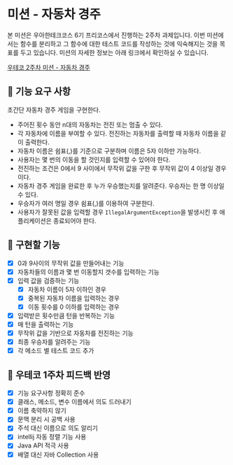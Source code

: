 # 미션 - 자동차 경주

본 미션은 우아한테크코스 6기 프리코스에서 진행하는 2주차 과제입니다.
이번 미션에서는 함수를 분리하고 그 함수에 대한 테스트 코드를 작성하는 것에 익숙해지는 것을 목표를 두고 있습니다. 
미션의 자세한 정보는 아래 링크에서 확인하실 수 있습니다.

[우테코 2주차 미션 - 자동차 경주](https://github.com/woowacourse-precourse/java-racingcar-6)

## 🚀 기능 요구 사항

초간단 자동차 경주 게임을 구현한다.

- 주어진 횟수 동안 n대의 자동차는 전진 또는 멈출 수 있다.
- 각 자동차에 이름을 부여할 수 있다. 전진하는 자동차를 출력할 때 자동차 이름을 같이 출력한다.
- 자동차 이름은 쉼표(,)를 기준으로 구분하며 이름은 5자 이하만 가능하다.
- 사용자는 몇 번의 이동을 할 것인지를 입력할 수 있어야 한다.
- 전진하는 조건은 0에서 9 사이에서 무작위 값을 구한 후 무작위 값이 4 이상일 경우이다.
- 자동차 경주 게임을 완료한 후 누가 우승했는지를 알려준다. 우승자는 한 명 이상일 수 있다.
- 우승자가 여러 명일 경우 쉼표(,)를 이용하여 구분한다.
- 사용자가 잘못된 값을 입력할 경우 `IllegalArgumentException`을 발생시킨 후 애플리케이션은 종료되어야 한다.

## 🎯 구현할 기능

- [X] 0과 9사이의 무작위 값을 만들어내는 기능
- [X] 자동차들의 이름과 몇 번 이동할지 갯수를 입력하는 기능
- [X] 입력 값을 검증하는 기능
  - [X] 자동차 이름이 5자 이하인 경우
  - [X] 중복된 자동차 이름을 입력하는 경우
  - [X] 이동 횟수를 0 이하를 입력하는 경우
- [X] 입력받은 횟수만큼 턴을 반복하는 기능
- [X] 매 턴을 출력하는 기능
- [X] 무작위 값을 기반으로 자동차를 전진하는 기능
- [X] 최종 우승자를 알려주는 기능
- [X] 각 메소드 별 테스트 코드 추가 

## 📮 우테코 1주차 피드백 반영

- [X] 기능 요구사항 정확히 준수
- [X] 클래스, 메소드, 변수 이름에서 의도 드러내기
- [X] 이름 축약하지 않기
- [X] 문맥 분리 시 공백 사용
- [X] 주석 대신 이름으로 의도 알리기
- [X] intellij 자동 정렬 기능 사용
- [X] Java API 적극 사용
- [X] 배열 대신 자바 Collection 사용